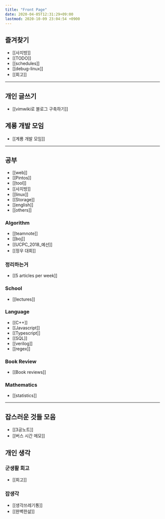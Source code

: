 ```yaml
---
title: "Front Page"
date: 2020-04-05T12:31:29+09:00
lastmod: 2020-10-09 23:04:54 +0900
---
```

## 즐겨찾기
 * [[사지방]]
 * [[TODO]]
 * [[schedules]]
 * [[debug-linux]]
 * [[회고]]
---
## 개인 글쓰기
 * [[vimwiki로 블로그 구축하기]]
## 계룡 개발 모임
 * [[계룡 개발 모임]]
---
## 공부
 * [[web]]
 * [[Pintos]]
 * [[tool]]
 * [[사지방]]
 * [[linux]]
 * [[Storage]]
 * [[english]]
 * [[others]]
### Algorithm
 * [[teamnote]]
 * [[boj]]
 * [[UCPC_2018_예선]]
 * [[정우 대회]]
### 정리하는거
 * [[5 articles per week]]
### School
 * [[lectures]]
### Language
 * [[C++]]
 * [[Javascript]]
 * [[Typescript]]
 * [[SQL]]
 * [[verilog]]
 * [[regex]]
### Book Review
 * [[Book reviews]]
### Mathematics
 * [[statistics]]
---
## 잡스러운 것들 모음
 * [[3공노트]]
 * [[버스 시간 메모]]
## 개인 생각
### 군생활 회고
 * [[회고]]
### 잡생각
 * [[생각쓰레기통]]
 * [[완벽한삶]]
